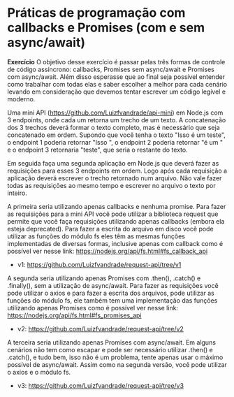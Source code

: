 # Práticas de programação com callbacks e Promises (com e sem async/await)
**Exercício**
O objetivo desse exercício é passar pelas três formas de controle de código assíncrono: callbacks, Promises sem async/await e Promises com async/await. Além disso esperasse que ao final seja possível entender como trabalhar com todas elas e saber escolher a melhor para cada cenário levando em consideração que devemos tentar escrever um código legível e moderno.

Uma mini API (https://github.com/Luizfvandrade/api-mini) em Node.js com 3 endpoints, onde cada um retorna um trecho de um texto. A concatenação dos 3 trechos deverá formar o texto completo, mas é necessário que seja concatenado em ordem. Supondo que você tenha o texto "Isso é um teste", o endpoint 1 poderia retornar "Isso ", o endpoint 2 poderia retornar "é um " e o endpoint 3 retornaria "teste", que seria o restante do texto.

Em seguida faça uma segunda aplicação em Node.js que deverá fazer as requisições para esses 3 endpoints em ordem. Logo após cada requisição a aplicação deverá escrever o trecho retornado num arquivo. Não vale fazer todas as requisições ao mesmo tempo e escrever no arquivo o texto por inteiro.

A primeira seria utilizando apenas callbacks e nenhuma promise. Para fazer as requisições para a mini API você pode utilizar a biblioteca request que permite que você faça requisições utilizando apenas callbacks (embora ela esteja deprecated). Para fazer a escrita do arquivo em disco você pode utilizar as funções do módulo fs eles têm as mesmas funções implementadas de diversas formas, inclusive apenas com callback como é possível ver nesse link: https://nodejs.org/api/fs.html#fs_callback_api
- v1: https://github.com/Luizfvandrade/request-api/tree/v1

A segunda seria utilizando apenas Promises com .then(), .catch() e .finally(), sem a utilização de async/await. Para fazer as requisições você pode utilizar o axios e para fazer a escrita dos arquivos, pode utilizar as funções do módulo fs, ele também tem uma implementação das funções utilizando apenas Promises como é possível ver nesse link: https://nodejs.org/api/fs.html#fs_promises_api
- v2: https://github.com/Luizfvandrade/request-api/tree/v2

A terceira seria utilizando apenas Promises com async/await. Em alguns cenários não tem como escapar e pode ser necessário utilizar .then() e .catch(),  e tudo bem, isso não é um problema, tente apenas usar o máximo possível de async/await. Assim como na segunda versão, você pode utilizar o axios e o módulo fs.
- v3: https://github.com/Luizfvandrade/request-api/tree/v3
